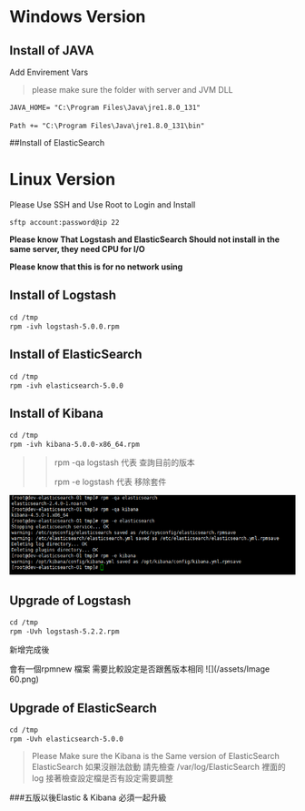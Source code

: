 # Windows Version

## Install of JAVA 
Add Envirement Vars
> please make sure the folder with server and JVM DLL
```
JAVA_HOME= "C:\Program Files\Java\jre1.8.0_131"

Path += "C:\Program Files\Java\jre1.8.0_131\bin"
```
##Install of ElasticSearch




# Linux Version

Please Use SSH and Use Root to Login and Install
```
sftp account:password@ip 22

```

**Please know That Logstash and ElasticSearch Should not install in the same server, they need CPU for I/O**

**Please know that this is for no network using**

## Install of Logstash

```
cd /tmp
rpm -ivh logstash-5.0.0.rpm
```

## Install of ElasticSearch

```
cd /tmp
rpm -ivh elasticsearch-5.0.0
```

## Install of Kibana

```
cd /tmp
rpm -ivh kibana-5.0.0-x86_64.rpm
```

> > rpm -qa logstash  代表 查詢目前的版本
> >
> > rpm -e logstash 代表 移除套件

![](2.png)

## Upgrade of Logstash
```
cd /tmp
rpm -Uvh logstash-5.2.2.rpm
```

新增完成後

會有一個rpmnew 檔案 需要比較設定是否跟舊版本相同
![](/assets/Image 60.png)



## Upgrade of ElasticSearch

```
cd /tmp
rpm -Uvh elasticsearch-5.0.0
```

>Please Make sure the Kibana is the Same version of ElasticSearch
>ElasticSearch 如果沒辦法啟動 請先檢查 /var/log/ElasticSearch 裡面的log
>接著檢查設定檔是否有設定需要調整

###五版以後Elastic & Kibana 必須一起升級











